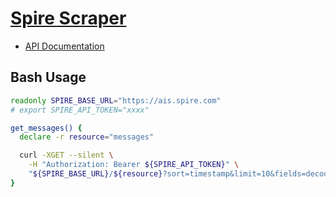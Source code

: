 # [Spire Scraper](www.spire.com)

- [API Documentation](https://spire.com/contact/developer-portal/?access=true)


## Bash Usage

```Bash
readonly SPIRE_BASE_URL="https://ais.spire.com"
# export SPIRE_API_TOKEN="xxxx"

get_messages() {
  declare -r resource="messages"

  curl -XGET --silent \
    -H "Authorization: Bearer ${SPIRE_API_TOKEN}" \
    "${SPIRE_BASE_URL}/${resource}?sort=timestamp&limit=10&fields=decoded" | jq '.'
}
```
